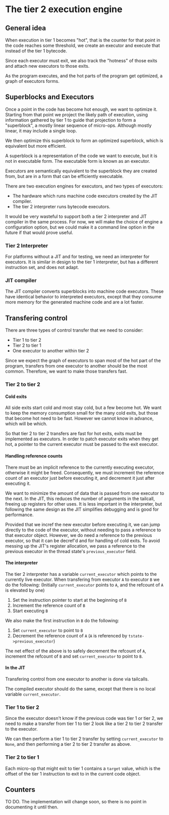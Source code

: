 # The tier 2 execution engine

## General idea

When execution in tier 1 becomes "hot", that is the counter for that point in
the code reaches some threshold, we create an executor and execute that
instead of the tier 1 bytecode.

Since each executor must exit, we also track the "hotness" of those
exits and attach new executors to those exits.

As the program executes, and the hot parts of the program get optimized,
a graph of executors forms.

## Superblocks and Executors

Once a point in the code has become hot enough, we want to optimize it.
Starting from that point we project the likely path of execution,
using information gathered by tier 1 to guide that projection to
form a "superblock", a mostly linear sequence of micro-ops.
Although mostly linear, it may include a single loop.

We then optimize this superblock to form an optimized superblock,
which is equivalent but more efficient.

A superblock is a representation of the code we want to execute,
but it is not in executable form.
The executable form is known as an executor.

Executors are semantically equivalent to the superblock they are
created from, but are in a form that can be efficiently executable.

There are two execution engines for executors, and two types of executors:
* The hardware which runs machine code executors created by the JIT compiler.
* The tier 2 interpreter runs bytecode executors.

It would be very wasteful to support both a tier 2 interpreter and
JIT compiler in the same process.
For now, we will make the choice of engine a configuration option,
but we could make it a command line option in the future if that would prove useful.


### Tier 2 Interpreter

For platforms without a JIT and for testing, we need an interpreter
for executors. It is similar in design to the tier 1 interpreter, but has a
different instruction set, and does not adapt.

### JIT compiler

The JIT compiler converts superblocks into machine code executors.
These have identical behavior to interpreted executors, except that
they consume more memory for the generated machine code and are a lot faster.

## Transfering control

There are three types of control transfer that we need to consider:
* Tier 1 to tier 2
* Tier 2 to tier 1
* One executor to another within tier 2

Since we expect the graph of executors to span most of the hot
part of the program, transfers from one executor to another should
be the most common.
Therefore, we want to make those transfers fast.

### Tier 2 to tier 2

#### Cold exits

All side exits start cold and most stay cold, but a few become
hot. We want to keep the memory consumption small for the many
cold exits, but those that become hot need to be fast.
However we cannot know in advance, which will be which.

So that tier 2 to tier 2 transfers are fast for hot exits,
exits must be implemented as executors. In order to patch
executor exits when they get hot, a pointer to the current
executor must be passed to the exit executor.

#### Handling reference counts

There must be an implicit reference to the currently executing
executor, otherwise it might be freed.
Consequently, we must increment the reference count of an
executor just before executing it, and decrement it just after
executing it.

We want to minimize the amount of data that is passed from
one executor to the next. In the JIT, this reduces the number
of arguments in the tailcall, freeing up registers for other uses.
It is less important in the interpreter, but following the same
design as the JIT simplifies debugging and is good for performance.

Provided that we incref the new executor before executing it, we
can jump directly to the code of the executor, without needing
to pass a reference to that executor object.
However, we do need a reference to the previous executor,
so that it can be decref'd and for handling of cold exits.
To avoid messing up the JIT's register allocation, we pass a
reference to the previous executor in the thread state's
`previous_executor` field.

#### The interpreter

The tier 2 interpreter has a variable `current_executor` which
points to the currently live executor. When transfering from executor
`A` to executor `B` we do the following:
(Initially `current_executor` points to `A`, and the refcount of
`A` is elevated by one)

1. Set the instruction pointer to start at the beginning of `B`
2. Increment the reference count of `B`
3. Start executing `B`

We also make the first instruction in `B` do the following:
1. Set `current_executor` to point to `B`
2. Decrement the reference count of `A` (`A` is referenced by `tstate->previous_executor`)

The net effect of the above is to safely decrement the refcount of `A`,
increment the refcount of `B` and set `current_executor` to point to `B`.

#### In the JIT

Transfering control from one executor to another is done via tailcalls.

The compiled executor should do the same, except that there is no local
variable `current_executor`.

### Tier 1 to tier 2

Since the executor doesn't know if the previous code was tier 1 or tier 2,
we need to make a transfer from tier 1 to tier 2 look like a tier 2 to tier 2
transfer to the executor.

We can then perform a tier 1 to tier 2 transfer by setting `current_executor`
to `None`, and then performing a tier 2 to tier 2 transfer as above.

### Tier 2 to tier 1

Each micro-op that might exit to tier 1 contains a `target` value,
which is the offset of the tier 1 instruction to exit to in the
current code object.

## Counters

TO DO.
The implementation will change soon, so there is no point in
documenting it until then.

